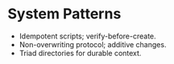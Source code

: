 # System Patterns

- Idempotent scripts; verify-before-create.
- Non-overwriting protocol; additive changes.
- Triad directories for durable context.
